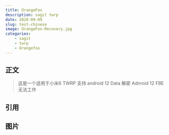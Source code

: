 ```yaml
---
title: OrangeFox
description: sagit twrp
date: 2020-09-09
slug: test-chinese
image: OrangeFox-Recovery.jpg
categories:
    - sagit
    - twrp
    - Orangefox
---
```


## 正文

> 这是一个适用于小米6 TWRP 
> 支持 android 12 Data 解密
> Adnroid 12 FBE 无法工作

## 引用

> 

## 图片